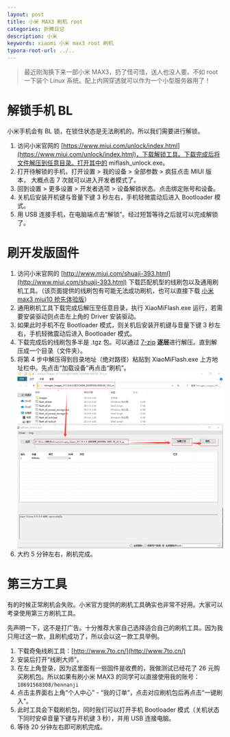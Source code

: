 ```yaml
---
layout: post
title: 小米 MAX3 刷机 root
categories: 折腾日记
description: 小米
keywords: xiaomi 小米 max3 root 刷机
typora-root-url: ../..
---
```


> 最近刚淘换下来一部小米 MAX3，扔了怪可惜，送人也没人要。不如 root 一下装个 Linux 系统。配上内网穿透就可以作为一个小型服务器用了！

# 解锁手机 BL
小米手机会有 BL 锁，在锁住状态是无法刷机的。所以我们需要进行解锁。
1. 访问小米官网的 [https://www.miui.com/unlock/index.html](https://www.miui.com/unlock/index.html)，下载解锁工具。下载完成后将文件解压到任意目录。打开其中的 miflash_unlock.exe。
2. 打开待解锁的手机，打开设置 > 我的设备 > 全部参数 > 疯狂点击 MIUI 版本， 大概点击 7 次就可以进入开发者模式了。
3. 回到设置 > 更多设置 > 开发者选项 > 设备解锁状态。点击绑定账号和设备。
4. 关机后安装开机键与音量下键 3 秒左右，手机轻微震动后进入 Bootloader 模式。
5. 用 USB 连接手机，在电脑端点击“解锁”。经过短暂等待之后就可以完成解锁了。

# 刷开发版固件

1. 访问小米官网的 [http://www.miui.com/shuaji-393.html](http://www.miui.com/shuaji-393.html) 下载匹配机型的线刷包以及通用刷机工具。（该页面提供的线刷包有可能无法成功刷机，也可以直接下载 [小米max3 miui10 抢先体验版](http://bigota.d.miui.com/8.7.19/nitrogen_images_8.7.19_20180719.0000.00_8.1_cn_d93655d171.tgz)）
2. 通用刷机工具下载完成后解压至任意目录，执行 XiaoMiFlash.exe 运行，若需要安装驱动则点击左上角的 Driver 安装驱动。
3. 如果此时手机不在 Bootloader 模式，则关机后安装开机键与音量下键 3 秒左右，手机轻微震动后进入 Bootloader 模式。
4. 下载完成后的线刷包多半是 .tgz 包。可以通过 [7-zip](https://www.7-zip.org/) **逐层**进行解压。直到解压成一个目录（文件夹）。
5. 将第 4 步中解压得到目录地址（绝对路径）粘贴到 XiaoMiFlash.exe 上方地址栏中。先点击“加载设备”再点击“刷机”。
![](/images/posts/z-turn/01/刷机.png)
6. 大约 5 分钟左右，刷机完成。

# 第三方工具

有的时候正常刷机会失败。小米官方提供的刷机工具确实也非常不好用。大家可以考录使用第三方刷机工具。

先声明一下，这不是打广告。十分推荐大家自己选择适合自己的刷机工具。因为我只用过这一款，且刷机成功了，所以会以这一款工具举例。

1. 下载奇兔线刷工具：[http://www.7to.cn/](http://www.7to.cn/)
2. 安装后打开“线刷大师”。
3. 在左上角登录，因为这里面有一些固件是收费的，我做测试已经花了 26 元购买刷机包。所以如果有刷小米 MAX3 的同学可以直接使用我的账号：`18691568308/hennanji`
4. 点击主界面右上角“个人中心” - “我的订单”，点击对应刷机包后再点击“一键刷入”。
5. 此时工具会下载刷机包，同时我们可以打开手机 Bootloader 模式（关机状态下同时安卓音量下键与开机键 3 秒），并用 USB 连接电脑。
6. 等待 20 分钟左右即可刷机完成。